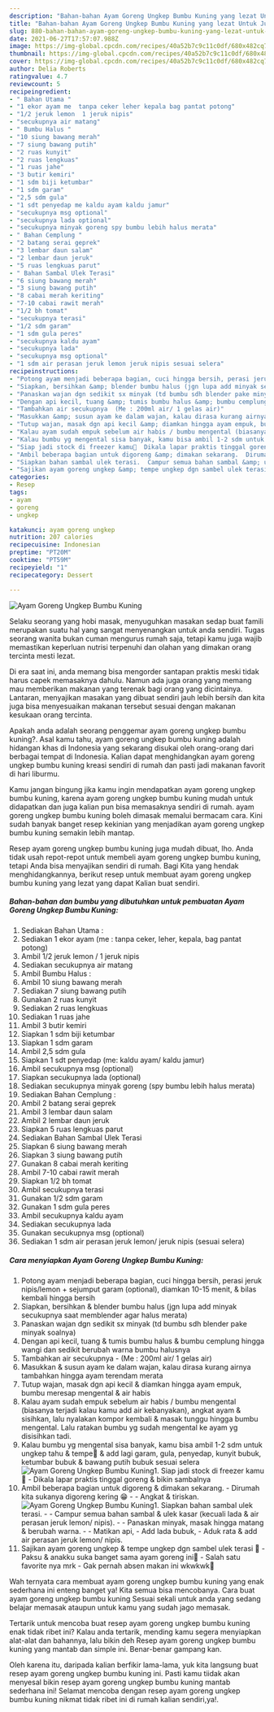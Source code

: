 ```yaml
---
description: "Bahan-bahan Ayam Goreng Ungkep Bumbu Kuning yang lezat Untuk Jualan"
title: "Bahan-bahan Ayam Goreng Ungkep Bumbu Kuning yang lezat Untuk Jualan"
slug: 880-bahan-bahan-ayam-goreng-ungkep-bumbu-kuning-yang-lezat-untuk-jualan
date: 2021-06-27T17:57:07.988Z
image: https://img-global.cpcdn.com/recipes/40a52b7c9c11c0df/680x482cq70/ayam-goreng-ungkep-bumbu-kuning-foto-resep-utama.jpg
thumbnail: https://img-global.cpcdn.com/recipes/40a52b7c9c11c0df/680x482cq70/ayam-goreng-ungkep-bumbu-kuning-foto-resep-utama.jpg
cover: https://img-global.cpcdn.com/recipes/40a52b7c9c11c0df/680x482cq70/ayam-goreng-ungkep-bumbu-kuning-foto-resep-utama.jpg
author: Delia Roberts
ratingvalue: 4.7
reviewcount: 5
recipeingredient:
- " Bahan Utama "
- "1 ekor ayam me  tanpa ceker leher kepala bag pantat potong"
- "1/2 jeruk lemon  1 jeruk nipis"
- "secukupnya air matang"
- " Bumbu Halus "
- "10 siung bawang merah"
- "7 siung bawang putih"
- "2 ruas kunyit"
- "2 ruas lengkuas"
- "1 ruas jahe"
- "3 butir kemiri"
- "1 sdm biji ketumbar"
- "1 sdm garam"
- "2,5 sdm gula"
- "1 sdt penyedap me kaldu ayam kaldu jamur"
- "secukupnya msg optional"
- "secukupnya lada optional"
- "secukupnya minyak goreng spy bumbu lebih halus merata"
- " Bahan Cemplung "
- "2 batang serai geprek"
- "3 lembar daun salam"
- "2 lembar daun jeruk"
- "5 ruas lengkuas parut"
- " Bahan Sambal Ulek Terasi"
- "6 siung bawang merah"
- "3 siung bawang putih"
- "8 cabai merah keriting"
- "7-10 cabai rawit merah"
- "1/2 bh tomat"
- "secukupnya terasi"
- "1/2 sdm garam"
- "1 sdm gula peres"
- "secukupnya kaldu ayam"
- "secukupnya lada"
- "secukupnya msg optional"
- "1 sdm air perasan jeruk lemon jeruk nipis sesuai selera"
recipeinstructions:
- "Potong ayam menjadi beberapa bagian, cuci hingga bersih, perasi jeruk nipis/lemon + sejumput garam (optional), diamkan 10-15 menit, &amp; bilas kembali hingga bersih"
- "Siapkan, bersihkan &amp; blender bumbu halus (jgn lupa add minyak secukupnya saat memblender agar halus merata)"
- "Panaskan wajan dgn sedikit sx minyak (td bumbu sdh blender pake minyak soalnya)"
- "Dengan api kecil, tuang &amp; tumis bumbu halus &amp; bumbu cemplung hingga wangi dan sedikit berubah warna bumbu halusnya"
- "Tambahkan air secukupnya  (Me : 200ml air/ 1 gelas air)"
- "Masukkan &amp; susun ayam ke dalam wajan, kalau dirasa kurang airnya tambahkan hingga ayam terendam merata"
- "Tutup wajan, masak dgn api kecil &amp; diamkan hingga ayam empuk, bumbu meresap mengental &amp; air habis"
- "Kalau ayam sudah empuk sebelum air habis / bumbu mengental (biasanya terjadi kalau kamu add air kebanyakan), angkat ayam &amp; sisihkan, lalu nyalakan kompor kembali &amp; masak tunggu hingga bumbu mengental. Lalu ratakan bumbu yg sudah mengental ke ayam yg disisihkan tadi."
- "Kalau bumbu yg mengental sisa banyak, kamu bisa ambil 1-2 sdm untuk ungkep tahu &amp; tempe🤤 &amp; add lagi garam, gula, penyedap, kunyit bubuk, ketumbar bubuk &amp; bawang putih bubuk sesuai selera"
- "Siap jadi stock di freezer kamu🥰  Dikala lapar praktis tinggal goreng &amp; bikin sambalnya"
- "Ambil beberapa bagian untuk digoreng &amp; dimakan sekarang.  Dirumah kita sukanya digoreng kering 😁  Angkat &amp; tiriskan."
- "Siapkan bahan sambal ulek terasi.  Campur semua bahan sambal &amp; ulek kasar (kecuali lada &amp; air perasan jeruk lemon/ nipis).  Panaskan minyak, masak hingga matang &amp; berubah warna.  Matikan api, Add lada bubuk, Aduk rata &amp; add air perasan jeruk lemon/ nipis."
- "Sajikan ayam goreng ungkep &amp; tempe ungkep dgn sambel ulek terasi 🤤  Paksu &amp; anakku suka banget sama ayam goreng ini🥰 Salah satu favorite nya mrk Gak pernah absen makan ini wkwkwk🤭"
categories:
- Resep
tags:
- ayam
- goreng
- ungkep

katakunci: ayam goreng ungkep 
nutrition: 207 calories
recipecuisine: Indonesian
preptime: "PT20M"
cooktime: "PT59M"
recipeyield: "1"
recipecategory: Dessert

---
```



![Ayam Goreng Ungkep Bumbu Kuning](https://img-global.cpcdn.com/recipes/40a52b7c9c11c0df/680x482cq70/ayam-goreng-ungkep-bumbu-kuning-foto-resep-utama.jpg)

Selaku seorang yang hobi masak, menyuguhkan masakan sedap buat famili merupakan suatu hal yang sangat menyenangkan untuk anda sendiri. Tugas seorang  wanita bukan cuman mengurus rumah saja, tetapi kamu juga wajib memastikan keperluan nutrisi terpenuhi dan olahan yang dimakan orang tercinta mesti lezat.

Di era  saat ini, anda memang bisa mengorder santapan praktis meski tidak harus capek memasaknya dahulu. Namun ada juga orang yang memang mau memberikan makanan yang terenak bagi orang yang dicintainya. Lantaran, menyajikan masakan yang dibuat sendiri jauh lebih bersih dan kita juga bisa menyesuaikan makanan tersebut sesuai dengan makanan kesukaan orang tercinta. 



Apakah anda adalah seorang penggemar ayam goreng ungkep bumbu kuning?. Asal kamu tahu, ayam goreng ungkep bumbu kuning adalah hidangan khas di Indonesia yang sekarang disukai oleh orang-orang dari berbagai tempat di Indonesia. Kalian dapat menghidangkan ayam goreng ungkep bumbu kuning kreasi sendiri di rumah dan pasti jadi makanan favorit di hari liburmu.

Kamu jangan bingung jika kamu ingin mendapatkan ayam goreng ungkep bumbu kuning, karena ayam goreng ungkep bumbu kuning mudah untuk didapatkan dan juga kalian pun bisa memasaknya sendiri di rumah. ayam goreng ungkep bumbu kuning boleh dimasak memalui bermacam cara. Kini sudah banyak banget resep kekinian yang menjadikan ayam goreng ungkep bumbu kuning semakin lebih mantap.

Resep ayam goreng ungkep bumbu kuning juga mudah dibuat, lho. Anda tidak usah repot-repot untuk membeli ayam goreng ungkep bumbu kuning, tetapi Anda bisa menyajikan sendiri di rumah. Bagi Kita yang hendak menghidangkannya, berikut resep untuk membuat ayam goreng ungkep bumbu kuning yang lezat yang dapat Kalian buat sendiri.

<!--inarticleads1-->

##### Bahan-bahan dan bumbu yang dibutuhkan untuk pembuatan Ayam Goreng Ungkep Bumbu Kuning:

1. Sediakan  Bahan Utama :
1. Sediakan 1 ekor ayam (me : tanpa ceker, leher, kepala, bag pantat potong)
1. Ambil 1/2 jeruk lemon / 1 jeruk nipis
1. Sediakan secukupnya air matang
1. Ambil  Bumbu Halus :
1. Ambil 10 siung bawang merah
1. Sediakan 7 siung bawang putih
1. Gunakan 2 ruas kunyit
1. Sediakan 2 ruas lengkuas
1. Sediakan 1 ruas jahe
1. Ambil 3 butir kemiri
1. Siapkan 1 sdm biji ketumbar
1. Siapkan 1 sdm garam
1. Ambil 2,5 sdm gula
1. Siapkan 1 sdt penyedap (me: kaldu ayam/ kaldu jamur)
1. Ambil secukupnya msg (optional)
1. Siapkan secukupnya lada (optional)
1. Sediakan secukupnya minyak goreng (spy bumbu lebih halus merata)
1. Sediakan  Bahan Cemplung :
1. Ambil 2 batang serai geprek
1. Ambil 3 lembar daun salam
1. Ambil 2 lembar daun jeruk
1. Siapkan 5 ruas lengkuas parut
1. Sediakan  Bahan Sambal Ulek Terasi
1. Siapkan 6 siung bawang merah
1. Siapkan 3 siung bawang putih
1. Gunakan 8 cabai merah keriting
1. Ambil 7-10 cabai rawit merah
1. Siapkan 1/2 bh tomat
1. Ambil secukupnya terasi
1. Gunakan 1/2 sdm garam
1. Gunakan 1 sdm gula peres
1. Ambil secukupnya kaldu ayam
1. Sediakan secukupnya lada
1. Gunakan secukupnya msg (optional)
1. Sediakan 1 sdm air perasan jeruk lemon/ jeruk nipis (sesuai selera)




<!--inarticleads2-->

##### Cara menyiapkan Ayam Goreng Ungkep Bumbu Kuning:

1. Potong ayam menjadi beberapa bagian, cuci hingga bersih, perasi jeruk nipis/lemon + sejumput garam (optional), diamkan 10-15 menit, &amp; bilas kembali hingga bersih
1. Siapkan, bersihkan &amp; blender bumbu halus (jgn lupa add minyak secukupnya saat memblender agar halus merata)
1. Panaskan wajan dgn sedikit sx minyak (td bumbu sdh blender pake minyak soalnya)
1. Dengan api kecil, tuang &amp; tumis bumbu halus &amp; bumbu cemplung hingga wangi dan sedikit berubah warna bumbu halusnya
1. Tambahkan air secukupnya  - (Me : 200ml air/ 1 gelas air)
1. Masukkan &amp; susun ayam ke dalam wajan, kalau dirasa kurang airnya tambahkan hingga ayam terendam merata
1. Tutup wajan, masak dgn api kecil &amp; diamkan hingga ayam empuk, bumbu meresap mengental &amp; air habis
1. Kalau ayam sudah empuk sebelum air habis / bumbu mengental (biasanya terjadi kalau kamu add air kebanyakan), angkat ayam &amp; sisihkan, lalu nyalakan kompor kembali &amp; masak tunggu hingga bumbu mengental. Lalu ratakan bumbu yg sudah mengental ke ayam yg disisihkan tadi.
1. Kalau bumbu yg mengental sisa banyak, kamu bisa ambil 1-2 sdm untuk ungkep tahu &amp; tempe🤤 &amp; add lagi garam, gula, penyedap, kunyit bubuk, ketumbar bubuk &amp; bawang putih bubuk sesuai selera
<img src="//assets-global.cpcdn.com/assets/icons/button_play-2c75c40dde080a61004c1f40b05d8f140eaff45d7e9e6481dc71c63d2e7c4909.png" alt="Ayam Goreng Ungkep Bumbu Kuning">1. Siap jadi stock di freezer kamu🥰  - Dikala lapar praktis tinggal goreng &amp; bikin sambalnya
1. Ambil beberapa bagian untuk digoreng &amp; dimakan sekarang.  - Dirumah kita sukanya digoreng kering 😁 -  - Angkat &amp; tiriskan.
<img src="//assets-global.cpcdn.com/assets/icons/button_play-2c75c40dde080a61004c1f40b05d8f140eaff45d7e9e6481dc71c63d2e7c4909.png" alt="Ayam Goreng Ungkep Bumbu Kuning">1. Siapkan bahan sambal ulek terasi. -  - Campur semua bahan sambal &amp; ulek kasar (kecuali lada &amp; air perasan jeruk lemon/ nipis). -  - Panaskan minyak, masak hingga matang &amp; berubah warna. -  - Matikan api, - Add lada bubuk, - Aduk rata &amp; add air perasan jeruk lemon/ nipis.
1. Sajikan ayam goreng ungkep &amp; tempe ungkep dgn sambel ulek terasi 🤤  - Paksu &amp; anakku suka banget sama ayam goreng ini🥰 - Salah satu favorite nya mrk - Gak pernah absen makan ini wkwkwk🤭




Wah ternyata cara membuat ayam goreng ungkep bumbu kuning yang enak sederhana ini enteng banget ya! Kita semua bisa mencobanya. Cara buat ayam goreng ungkep bumbu kuning Sesuai sekali untuk anda yang sedang belajar memasak ataupun untuk kamu yang sudah jago memasak.

Tertarik untuk mencoba buat resep ayam goreng ungkep bumbu kuning enak tidak ribet ini? Kalau anda tertarik, mending kamu segera menyiapkan alat-alat dan bahannya, lalu bikin deh Resep ayam goreng ungkep bumbu kuning yang mantab dan simple ini. Benar-benar gampang kan. 

Oleh karena itu, daripada kalian berfikir lama-lama, yuk kita langsung buat resep ayam goreng ungkep bumbu kuning ini. Pasti kamu tiidak akan menyesal bikin resep ayam goreng ungkep bumbu kuning mantab sederhana ini! Selamat mencoba dengan resep ayam goreng ungkep bumbu kuning nikmat tidak ribet ini di rumah kalian sendiri,ya!.

